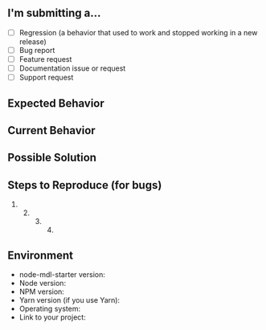 <!--- Provide a general summary of the issue in the Title above -->

## I'm submitting a…

<!-- Check one of the following options with "x" -->

* [ ] Regression (a behavior that used to work and stopped working in a new release)
* [ ] Bug report <!-- Please search GitHub for a similar issue or PR before submitting -->
* [ ] Feature request
* [ ] Documentation issue or request
* [ ] Support request

## Expected Behavior

<!--- If you‘re describing a bug, tell us what should happen -->

<!--- If you‘re suggesting a change/improvement, tell us how it should work -->

## Current Behavior

<!--- If describing a bug, tell us what happens instead of the expected behavior -->

<!--- If suggesting a change/improvement, explain the difference from current behavior -->

## Possible Solution

<!--- Not obligatory, but suggest a fix/reason for the bug, -->

<!--- or ideas how to implement the addition or change -->

## Steps to Reproduce (for bugs)

<!--- Provide a link to a live example, or an unambiguous set of steps to -->

<!--- reproduce this bug. Include code or screenshot if relevant -->

1. 2. 3. 4.

## Environment

<!--- Include as many relevant details about the environment you experienced the bug in -->

* node-mdl-starter version: <!-- run `npm ls node-mdl-starter` -->
* Node version: <!-- run `node -v` -->
* NPM version: <!-- run `npm -v` -->
* Yarn version (if you use Yarn):
* Operating system: <!-- Mac, Linux, Windows -->
* Link to your project:
